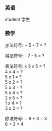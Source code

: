 ### 英语
student               学生 


### 数学

加法符号: +             5 + 7 = ?

减法符号: -             7 - 5 = ?

乘法符号: x             3 x 5 = ?    
                       4 x 4 = ?    
                       5 x 1 = ?    
                       5 x 2 = ?    
                       5 x 3 = ?    
                       5 x 4 = ?    
                       2 x 5 = ?     
                       1 x 4 = ?     
                       3 x 2 = ?     

除法符号: ÷             9 ÷ 3 = 3   
                       8 ÷ 2 = 4   


